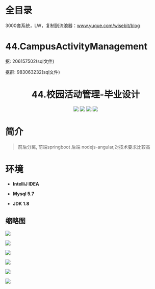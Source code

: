 # 全目录

3000套系统，LW，复制到流浪器：www.yuque.com/wisebit/blog
# 44.CampusActivityManagement

<p>抠: 206157502(sql文件)</p>
<p>抠群: 983063232(sql文件)</p>

<p><h1 align="center">44.校园活动管理-毕业设计</h1></p>

<p align="center">
	<img src="https://img.shields.io/badge/jdk-1.8-orange.svg"/>
    <img src="https://img.shields.io/badge/spring-2.x-lightgrey.svg"/>
    <img src="https://img.shields.io/badge/springMvc-3.x-blue.svg"/>
    <img src="https://img.shields.io/badge/mybatis-3.0.x-yellow.svg"/>
</p>

# 简介
>
> 前后分离, 前端springboot 后端 nodejs-angular,对技术要求比较高


# 环境

- <b>IntelliJ IDEA</b>

- <b>Mysql 5.7</b>

- <b>JDK 1.8</b>

## 缩略图

![](https://img2020.cnblogs.com/blog/588112/202104/588112-20210405210239533-1020089492.jpg)

![](https://img2020.cnblogs.com/blog/588112/202104/588112-20210405210250682-2069251856.jpg)

![](https://img2020.cnblogs.com/blog/588112/202104/588112-20210405210300882-342136392.jpg)

![](https://img2020.cnblogs.com/blog/588112/202104/588112-20210405210309127-2143720044.jpg)

![](https://img2020.cnblogs.com/blog/588112/202104/588112-20210405210318158-1181833804.jpg)

![](https://img2020.cnblogs.com/blog/588112/202104/588112-20210405210327259-431181509.jpg)



